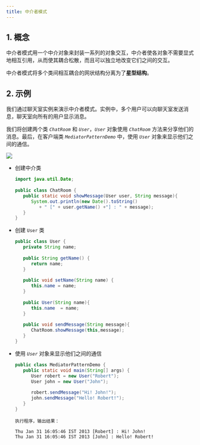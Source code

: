 ```yaml
---
title: 中介者模式
---
```


## 1. 概念

中介者模式用一个中介对象来封装一系列的对象交互，中介者使各对象不需要显式地相互引用，从而使其耦合松散，而且可以独立地改变它们之间的交互。

中介者模式将多个类间相互耦合的网状结构分离为了**星型结构**。

## 2. 示例

我们通过聊天室实例来演示中介者模式。实例中，多个用户可以向聊天室发送消息，聊天室向所有的用户显示消息。

我们将创建两个类 *`ChatRoom`* 和 *`User`*，*`User`* 对象使用 *`ChatRoom`* 方法来分享他们的消息。最后，在客户端类 *`MediatorPatternDemo`* 中，使用 *`User`* 对象来显示他们之间的通信。

![](https://chua-n.gitee.io/figure-bed/notebook/Java/87.jpg)

- 创建中介类

    ```java
    import java.util.Date;
     
    public class ChatRoom {
       public static void showMessage(User user, String message){
          System.out.println(new Date().toString()
             + " [" + user.getName() +"] : " + message);
       }
    }
    ```

- 创建 `User` 类

    ```java
    public class User {
       private String name;
     
       public String getName() {
          return name;
       }
     
       public void setName(String name) {
          this.name = name;
       }
     
       public User(String name){
          this.name  = name;
       }
     
       public void sendMessage(String message){
          ChatRoom.showMessage(this,message);
       }
    }
    ```

- 使用 *`User`* 对象来显示他们之间的通信

    ```java
    public class MediatorPatternDemo {
       public static void main(String[] args) {
          User robert = new User("Robert");
          User john = new User("John");
     
          robert.sendMessage("Hi! John!");
          john.sendMessage("Hello! Robert!");
       }
    }
    ```

    ```text
    执行程序，输出结果：
    
    Thu Jan 31 16:05:46 IST 2013 [Robert] : Hi! John!
    Thu Jan 31 16:05:46 IST 2013 [John] : Hello! Robert!
    ```

